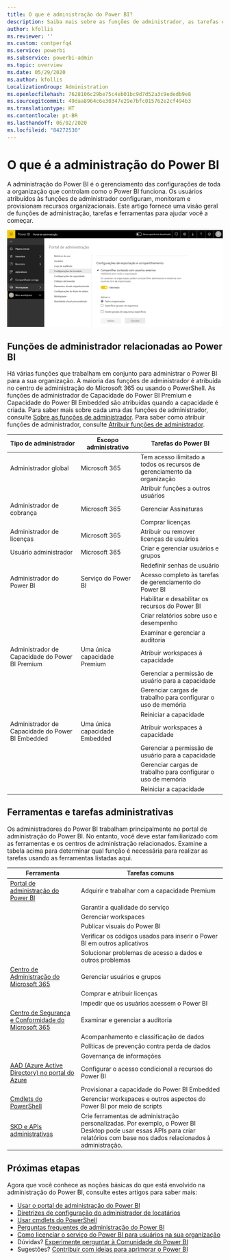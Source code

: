 ```yaml
---
title: O que é administração do Power BI?
description: Saiba mais sobre as funções de administrador, as tarefas e as ferramentas usadas para gerenciar o Power BI.
author: kfollis
ms.reviewer: ''
ms.custom: contperfq4
ms.service: powerbi
ms.subservice: powerbi-admin
ms.topic: overview
ms.date: 05/29/2020
ms.author: kfollis
LocalizationGroup: Administration
ms.openlocfilehash: 7628106c29be75c4eb01bc9d7d52a3c9ededb9e8
ms.sourcegitcommit: 49daa8964c6e30347e29e7bfc015762e2cf494b3
ms.translationtype: HT
ms.contentlocale: pt-BR
ms.lasthandoff: 06/02/2020
ms.locfileid: "84272530"
---
```

# <a name="what-is-power-bi-administration"></a>O que é a administração do Power BI

A administração do Power BI é o gerenciamento das configurações de toda a organização que controlam como o Power BI funciona. Os usuários atribuídos às funções de administrador configuram, monitoram e provisionam recursos organizacionais. Este artigo fornece uma visão geral de funções de administração, tarefas e ferramentas para ajudar você a começar.

![Portal de administração do Power BI](media/service-admin-administering-power-bi-in-your-organization/admin-portal.png)

## <a name="administrator-roles-related-to-power-bi"></a>Funções de administrador relacionadas ao Power BI

Há várias funções que trabalham em conjunto para administrar o Power BI para a sua organização. A maioria das funções de administrador é atribuída no centro de administração do Microsoft 365 ou usando o PowerShell. As funções de administrador de Capacidade do Power BI Premium e Capacidade do Power BI Embedded são atribuídas quando a capacidade é criada. Para saber mais sobre cada uma das funções de administrador, consulte [Sobre as funções de administrador](https://docs.microsoft.com/microsoft-365/admin/add-users/about-admin-roles?view=o365-worldwide). Para saber como atribuir funções de administrador, consulte [Atribuir funções de administrador](https://docs.microsoft.com/microsoft-365/admin/add-users/assign-admin-roles?view=o365-worldwide).

| **Tipo de administrador** | **Escopo administrativo** | **Tarefas do Power BI** |
| --- | --- | --- |
| Administrador global | Microsoft 365 | Tem acesso ilimitado a todos os recursos de gerenciamento da organização |
| | | Atribuir funções a outros usuários |
| Administrador de cobrança | Microsoft 365 | Gerenciar Assinaturas |
| | | Comprar licenças |
| Administrador de licenças | Microsoft 365 | Atribuir ou remover licenças de usuários |
| Usuário administrador | Microsoft 365 | Criar e gerenciar usuários e grupos |
| | | Redefinir senhas de usuário |
| Administrador do Power BI | Serviço do Power BI | Acesso completo às tarefas de gerenciamento do Power BI|
| | | Habilitar e desabilitar os recursos do Power BI |
| | | Criar relatórios sobre uso e desempenho |
| | | Examinar e gerenciar a auditoria |
| Administrador de Capacidade do Power BI Premium | Uma única capacidade Premium | Atribuir workspaces à capacidade|
| | | Gerenciar a permissão de usuário para a capacidade |
| | | Gerenciar cargas de trabalho para configurar o uso de memória |
| | | Reiniciar a capacidade |
| Administrador de Capacidade do Power BI Embedded | Uma única capacidade Embedded | Atribuir workspaces à capacidade|
| | | Gerenciar a permissão de usuário para a capacidade |
| | | Gerenciar cargas de trabalho para configurar o uso de memória |
| | | Reiniciar a capacidade |

## <a name="administrative-tasks-and-tools"></a>Ferramentas e tarefas administrativas

Os administradores do Power BI trabalham principalmente no portal de administração do Power BI. No entanto, você deve estar familiarizado com as ferramentas e os centros de administração relacionados. Examine a tabela acima para determinar qual função é necessária para realizar as tarefas usando as ferramentas listadas aqui.

| **Ferramenta** | **Tarefas comuns** |
| --- | --- |
| [Portal de administração do Power BI](https://app.powerbi.com/admin-portal) | Adquirir e trabalhar com a capacidade Premium |
| | Garantir a qualidade do serviço |
| | Gerenciar workspaces |
| | Publicar visuais do Power BI |
| | Verificar os códigos usados para inserir o Power BI em outros aplicativos |
| | Solucionar problemas de acesso a dados e outros problemas |
| [Centro de Administração do Microsoft 365](https://admin.microsoft.com) | Gerenciar usuários e grupos |
| | Comprar e atribuir licenças |
| | Impedir que os usuários acessem o Power BI |
| [Centro de Segurança e Conformidade do Microsoft 365](https://protection.office.com) | Examinar e gerenciar a auditoria |
| | Acompanhamento e classificação de dados |
| | Políticas de prevenção contra perda de dados |
| | Governança de informações |
| [AAD (Azure Active Directory) no portal do Azure](https://aad.portal.azure.com) | Configurar o acesso condicional a recursos do Power BI |
| | Provisionar a capacidade do Power BI Embedded |
| [Cmdlets do PowerShell](https://docs.microsoft.com/powershell/power-bi/overview) | Gerenciar workspaces e outros aspectos do Power BI por meio de scripts |
| [SKD e APIs administrativas](service-admin-reference.md) | Crie ferramentas de administração personalizadas. Por exemplo, o Power BI Desktop pode usar essas APIs para criar relatórios com base nos dados relacionados à administração. |

## <a name="next-steps"></a>Próximas etapas

Agora que você conhece as noções básicas do que está envolvido na administração do Power BI, consulte estes artigos para saber mais:

- [Usar o portal de administração do Power BI](service-admin-portal.md)
- [Diretrizes de configuração do administrador de locatários](../guidance/admin-tenant-settings.md)
- [Usar cmdlets do PowerShell](https://docs.microsoft.com/powershell/power-bi/overview)
- [Perguntas frequentes de administração do Power BI](service-admin-faq.md)
- [Como licenciar o serviço do Power BI para usuários na sua organização](service-admin-licensing-organization.md)
- Dúvidas? [Experimente perguntar à Comunidade do Power BI](https://community.powerbi.com/)
- Sugestões? [Contribuir com ideias para aprimorar o Power BI](https://ideas.powerbi.com/)
